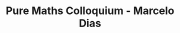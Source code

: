 ---
layout: seminartalk
speaker: Marcelo Dias
speakerinst: University of Edinburgh
speakershortinst: Edinburgh
speakerurl: https://mazdias.wordpress.com
talktitle: 
talkdate: Feb 16 2023
talkterm: "2023S2"
talktime: "16.00"
talkplace: MI Theatre C
title: "Pure Maths Colloquium - Marcelo Dias"
---